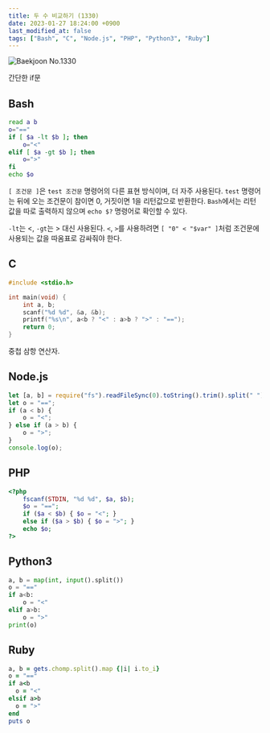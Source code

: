 ```yaml
---
title: 두 수 비교하기 (1330)
date: 2023-01-27 18:24:00 +0900
last_modified_at: false
tags: ["Bash", "C", "Node.js", "PHP", "Python3", "Ruby"]
---
```


![Baekjoon No.1330](https://cdn.jsdelivr.net/gh/kimzuni/cdn/blog/baekjoon-1330.png)

간단한 if문

## Bash

```bash
read a b
o="=="
if [ $a -lt $b ]; then
	o="<"
elif [ $a -gt $b ]; then
	o=">"
fi
echo $o
```

`[ 조건문 ]`은 `test 조건문` 명령어의 다른 표현 방식이며, 더 자주 사용된다.
`test` 명령어는 뒤에 오는 조건문이 참이면 0, 거짓이면 1을 리턴값으로 반환한다.
`Bash`에서는 리턴값을 따로 출력하지 않으며 `echo $?` 명령어로 확인할 수 있다.

`-lt`는 <, `-gt`는 > 대신 사용된다.
`<`, `>`를 사용하려면 `[ "0" < "$var" ]`처럼 조건문에 사용되는 값을 따옴표로 감싸줘야 한다.

## C

```c
#include <stdio.h>

int main(void) {
	int a, b;
	scanf("%d %d", &a, &b);
	printf("%s\n", a<b ? "<" : a>b ? ">" : "==");
	return 0;
}
```

중첩 삼항 연산자.

## Node.js

```javascript
let [a, b] = require("fs").readFileSync(0).toString().trim().split(" ").map(Number);
let o = "==";
if (a < b) {
	o = "<";
} else if (a > b) {
	o = ">";
}
console.log(o);
```

## PHP

```php
<?php
	fscanf(STDIN, "%d %d", $a, $b);
	$o = "==";
	if ($a < $b) { $o = "<"; }
	else if ($a > $b) { $o = ">"; }
	echo $o;
?>
```

## Python3

```python
a, b = map(int, input().split())
o = "=="
if a<b:
    o = "<"
elif a>b:
    o = ">"
print(o)
```

## Ruby

```ruby
a, b = gets.chomp.split().map {|i| i.to_i}
o = "=="
if a<b
  o = "<"
elsif a>b
  o = ">"
end
puts o
```
